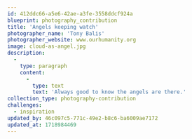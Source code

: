 ```yaml
---
id: 412ddc66-a5e6-42ae-a3fe-3558ddcf924a
blueprint: photography_contribution
title: 'Angels keeping watch'
photographer_name: 'Tony Balis'
photographer_website: www.ourhumanity.org
image: cloud-as-angel.jpg
description:
  -
    type: paragraph
    content:
      -
        type: text
        text: 'Always good to know the angels are there.'
collection_type: photography-contribution
challenges:
  - inspiration
updated_by: 46c097c5-771c-49e2-b8c6-ba6009ae7172
updated_at: 1718984469
---
```

